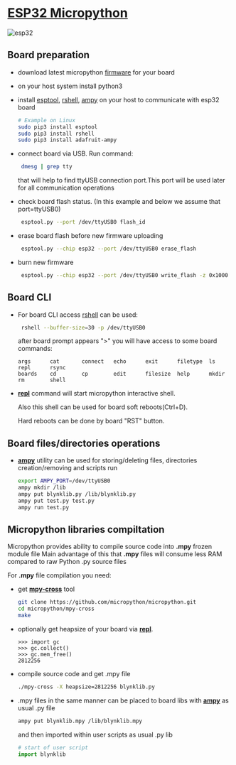 # [ESP32 Micropython][esp32]

![esp32][esp32-banner]
## Board preparation

 - download latest micropython [firmware][micropython-download] for your board
 - on your host system install python3 
 - install [esptool][micropython-esptool], [rshell][micropython-rshell], [ampy][micropython-ampy] on your host to communicate with esp32 board
    ```bash
    # Example on Linux 
    sudo pip3 install esptool
    sudo pip3 install rshell
    sudo pip3 install adafruit-ampy
    ```

 - connect board via USB. Run command: 
   ```bash
    dmesg | grep tty
   ```
    that will help to find ttyUSB connection port.This port will be used later for all communication operations
     
 - check board flash status. (In this example and below we assume that port=ttyUSB0)
   ```bash
    esptool.py --port /dev/ttyUSB0 flash_id
   ```
  
 - erase board flash before new firmware uploading
   ```bash
    esptool.py --chip esp32 --port /dev/ttyUSB0 erase_flash
   ```
    
 - burn new firmware
   ```bash
    esptool.py --chip esp32 --port /dev/ttyUSB0 write_flash -z 0x1000 <your esp32 firmware .bin>
   ```

## Board CLI

 - For board CLI access [rshell][micropython-rshell] can be used:
   ```bash
    rshell --buffer-size=30 -p /dev/ttyUSB0
   ```
   after board prompt appears ">" you will have access to some board commands:
   ```text
   args      cat       connect   echo      exit      filetype  ls        repl      rsync
   boards    cd        cp        edit      filesize  help      mkdir     rm        shell 
   ```
 - **[repl][micropython-repl]** command will start micropython interactive shell.
 
   Also this shell can be used for board soft reboots(Ctrl+D).
    
   Hard reboots can be done by board "RST" button.
   
   
## Board files/directories operations
  
 - **[ampy][micropython-ampy]** utility can be used for storing/deleting files,
   directories creation/removing and scripts run
   ```bash
   export AMPY_PORT=/dev/ttyUSB0
   ampy mkdir /lib
   ampy put blynklib.py /lib/blynklib.py
   ampy put test.py test.py
   ampy run test.py
   ```
   

## Micropython libraries compiltation 

Micropython provides ability to compile source code into **.mpy** frozen module file
Main advantage of this that **.mpy** files will consume less RAM compared
to raw Python .py source files 

For **.mpy** file compilation you need:
 - get **[mpy-cross][micropython-mpy-cross]** tool
   ```bash
   git clone https://github.com/micropython/micropython.git
   cd micropython/mpy-cross
   make
   ```
 - optionally get heapsize of your board via **[repl][micropython-repl]**.
   ```text
   >>> import gc
   >>> gc.collect()
   >>> gc.mem_free()
   2812256
   ```
 - compile source code and get .mpy file
   ```bash
   ./mpy-cross -X heapsize=2812256 blynklib.py
   ```
 - .mpy files in the same manner can be placed to board libs with **[ampy][micropython-ampy]**
   as usual .py file
   ```bash
   ampy put blynklib.mpy /lib/blynklib.mpy
   ```
   and then imported within user scripts as usual .py lib
   ```python
   # start of user script
   import blynklib
   ```              
  
 
  [esp32]: http://esp32.net
  [esp32-banner]: https://i.ytimg.com/vi/30f1n9h3aSc/maxresdefault.jpg
  [micropython-download]: http://micropython.org/download#esp32
  [micropython-repl]: https://docs.micropython.org/en/latest/esp8266/tutorial/repl.html
  [micropython-ampy]: https://github.com/pycampers/ampy
  [micropython-rshell]: https://github.com/dhylands/rshell
  [micropython-esptool]: https://github.com/espressif/esptool
  [micropython-mpy-cross]: https://pypi.org/project/mpy-cross/